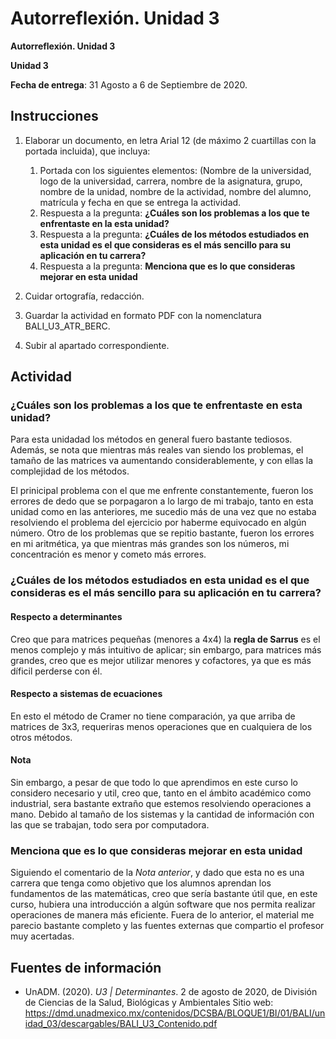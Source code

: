 # Autorreflexión. Unidad 3

__Autorreflexión. Unidad 3__

__Unidad 3__

__Fecha de entrega__: 31 Agosto a 6 de Septiembre de 2020.

## Instrucciones

1. Elaborar un documento, en letra Arial 12 (de máximo 2 cuartillas con la portada incluida), que incluya:
	1. Portada con los siguientes elementos: (Nombre de la universidad, logo de la universidad, carrera, nombre de la asignatura, grupo, nombre de la unidad, nombre de la actividad, nombre del alumno, matrícula y fecha en que se entrega la actividad.
	2. Respuesta a la pregunta: __¿Cuáles son los problemas a los que te enfrentaste en la esta unidad?__
	3. Respuesta a la pregunta: __¿Cuáles de los métodos estudiados en esta unidad es el que consideras es el más sencillo para su aplicación en tu carrera?__
	4. Respuesta a la pregunta: __Menciona que es lo que consideras mejorar en esta unidad__

2. Cuidar ortografía, redacción.

3. Guardar la actividad en formato PDF con la nomenclatura BALI_U3_ATR_BERC.

4. Subir al apartado correspondiente.



## Actividad

### __¿Cuáles son los problemas a los que te enfrentaste en esta unidad?__

Para esta unidadad los métodos en general fuero bastante tediosos. Además, se nota que mientras más reales van siendo los problemas, el tamaño de las matrices va aumentando considerablemente, y con ellas la complejidad de los métodos.

El prinicipal problema con el que me enfrente constantemente, fueron los errores de dedo que se porpagaron a lo largo de mi trabajo, tanto en esta unidad como en las anteriores, me sucedio más de una vez que no estaba resolviendo el problema del ejercicio por haberme equivocado en algún número. Otro de los problemas que se repitio bastante, fueron los errores en mi aritmética, ya que mientras más grandes son los números, mi concentración es menor y cometo más errores.


### __¿Cuáles de los métodos estudiados en esta unidad es el que consideras es el más sencillo para su aplicación en tu carrera?__

#### Respecto a determinantes
Creo que para matrices pequeñas (menores a 4x4) la __regla de Sarrus__ es el menos complejo y más intuitivo de aplicar; sin embargo, para matrices más grandes, creo que es mejor utilizar menores y cofactores, ya que es más díficil perderse con él.

#### Respecto a sistemas de ecuaciones
En esto el método de Cramer no tiene comparación, ya que arriba de matrices de 3x3, requeriras menos operaciones que en cualquiera de los otros métodos.

#### Nota 
Sin embargo, a pesar de que todo lo que aprendimos en este curso lo considero necesario y util, creo que, tanto en el ámbito académico como industrial, sera bastante extraño que estemos resolviendo operaciones a mano. Debido al tamaño de los sistemas y la cantidad de información con las que se trabajan, todo sera por computadora.

### __Menciona que es lo que consideras mejorar en esta unidad__
Siguiendo el comentario de la _Nota anterior_, y dado que esta no es una carrera que tenga como objetivo que los alumnos aprendan los fundamentos de las matemáticas, creo que sería bastante útil que, en este curso, hubiera una introducción a algún software que nos permita realizar operaciones de manera más eficiente. Fuera de lo anterior, el material me parecio bastante completo y las fuentes externas que compartio el profesor muy acertadas.





## Fuentes de información

- UnADM. (2020). _U3 | Determinantes_. 2 de agosto de 2020, de División de Ciencias de la Salud, Biológicas y Ambientales Sitio web: <https://dmd.unadmexico.mx/contenidos/DCSBA/BLOQUE1/BI/01/BALI/unidad_03/descargables/BALI_U3_Contenido.pdf>




